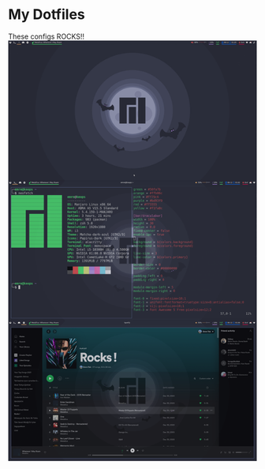 # My Dotfiles
These configs ROCKS!!
![alt text](https://github.com/emretokk/dotfiles/blob/master/ss.png?raw=true)
